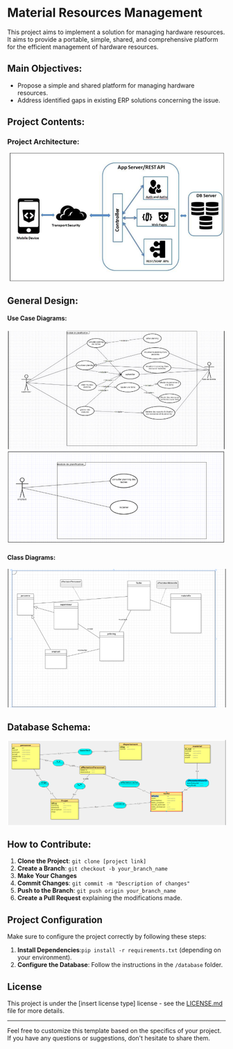 # Material Resources Management

This project aims to implement a solution for managing hardware resources. It aims to provide a portable, simple, shared, and comprehensive platform for the efficient management of hardware resources.

## Main Objectives:

- Propose a simple and shared platform for managing hardware resources.
- Address identified gaps in existing ERP solutions concerning the issue.

## Project Contents:

### Project Architecture:

![Class Diagram](img/clientServerArchitecture.png)

## General Design:

#### Use Case Diagrams:

![Use Case Diagram](img/useCaseDiagramme.png)
![Class Diagram](img/UseCase2.png)
#### Class Diagrams:

![Class Diagram](img/classDiagramme.png)

## Database Schema:

![Database Schema](img/Mcd.png)

## How to Contribute:

1. **Clone the Project**: `git clone [project link]`
2. **Create a Branch**: `git checkout -b your_branch_name`
3. **Make Your Changes**
4. **Commit Changes**: `git commit -m "Description of changes"`
5. **Push to the Branch**: `git push origin your_branch_name`
6. **Create a Pull Request** explaining the modifications made.

## Project Configuration

Make sure to configure the project correctly by following these steps:

1. **Install Dependencies**:`pip install -r requirements.txt` (depending on your environment).
2. **Configure the Database**: Follow the instructions in the `/database` folder.

## License

This project is under the [insert license type] license - see the [LICENSE.md](LICENSE.md) file for more details.

---

Feel free to customize this template based on the specifics of your project. If you have any questions or suggestions, don't hesitate to share them.
